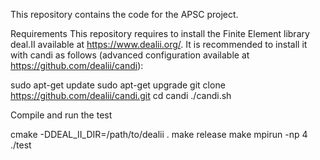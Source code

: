 This repository contains the code for the APSC project.

Requirements
This repository requires to install the Finite Element library deal.II available at https://www.dealii.org/.
It is recommended to install it with candi as follows (advanced configuration available at https://github.com/dealii/candi):

sudo apt-get update
sudo apt-get upgrade
git clone https://github.com/dealii/candi.git
cd candi
./candi.sh

Compile and run the test 

cmake -DDEAL_II_DIR=/path/to/dealii .
make release
make
mpirun -np 4 ./test 


